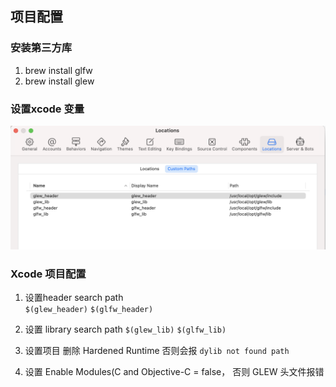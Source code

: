 ## 项目配置  



### 安装第三方库
1. brew install glfw 
2. brew install glew 



### 设置xcode 变量 
![](./assets/2021-10-1210.42.14.png) 



### Xcode 项目配置 
1. 设置header search path  
    `$(glew_header)`
    `$(glfw_header)` 
2. 设置 library search path 
    `$(glew_lib)`
    `$(glfw_lib)` 
3. 设置项目 
    删除  Hardened Runtime 
    否则会报 `dylib not found path`

4. 设置 
    Enable Modules(C and Objective-C = false， 否则 GLEW 头文件报错 

    


